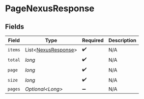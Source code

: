 # PageNexusResponse


## Fields

| Field                                                            | Type                                                             | Required                                                         | Description                                                      |
| ---------------------------------------------------------------- | ---------------------------------------------------------------- | ---------------------------------------------------------------- | ---------------------------------------------------------------- |
| `items`                                                          | List\<[NexusResponse](../../models/components/NexusResponse.md)> | :heavy_check_mark:                                               | N/A                                                              |
| `total`                                                          | *long*                                                           | :heavy_check_mark:                                               | N/A                                                              |
| `page`                                                           | *long*                                                           | :heavy_check_mark:                                               | N/A                                                              |
| `size`                                                           | *long*                                                           | :heavy_check_mark:                                               | N/A                                                              |
| `pages`                                                          | *Optional\<Long>*                                                | :heavy_minus_sign:                                               | N/A                                                              |